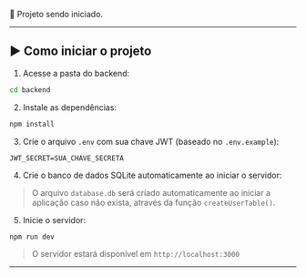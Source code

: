 📌 Projeto sendo iniciado.

---

## ▶️ Como iniciar o projeto

1. Acesse a pasta do backend:
```bash
cd backend
```

2. Instale as dependências:
```bash
npm install
```

3. Crie o arquivo `.env` com sua chave JWT (baseado no `.env.example`):
```env
JWT_SECRET=SUA_CHAVE_SECRETA
```

4. Crie o banco de dados SQLite automaticamente ao iniciar o servidor:
> O arquivo `database.db` será criado automaticamente ao iniciar a aplicação caso não exista, através da função `createUserTable()`.

5. Inicie o servidor:
```bash
npm run dev
```

> O servidor estará disponível em `http://localhost:3000`

---
